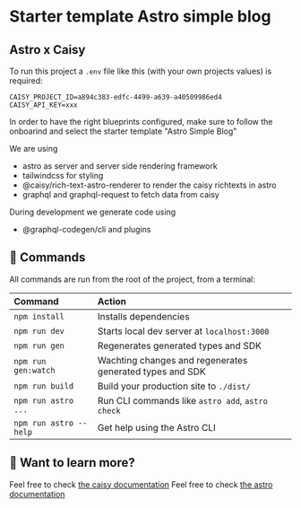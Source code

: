 # Starter template Astro simple blog
## Astro x Caisy 

To run this project a `.env` file like this (with your own projects values) is required: 
```
CAISY_PROJECT_ID=a894c383-edfc-4499-a639-a40509986ed4
CAISY_API_KEY=xxx
```

In order to have the right blueprints configured, make sure to follow the onboarind and select the starter template "Astro Simple Blog"

We are using 
- astro as server and server side rendering framework 
- tailwindcss for styling
- @caisy/rich-text-astro-renderer to render the caisy richtexts in astro
- graphql and graphql-request to fetch data from caisy

During development we generate code using 
- @graphql-codegen/cli and plugins

## 🧞 Commands

All commands are run from the root of the project, from a terminal:

| Command                | Action                                                   |
| :--------------------- | :--------------------------------------------------------|
| `npm install`          | Installs dependencies                                    |
| `npm run dev`          | Starts local dev server at `localhost:3000`              |
| `npm run gen`          | Regenerates generated types and SDK                      |
| `npm run gen:watch`    | Wachting changes and regenerates generated types and SDK |
| `npm run build`        | Build your production site to `./dist/`                  |
| `npm run astro ...`    | Run CLI commands like `astro add`, `astro check`         |
| `npm run astro --help` | Get help using the Astro CLI                             |

## 👀 Want to learn more?

Feel free to check [the caisy documentation](https://caisy.io/developer/docs) 
Feel free to check [the astro documentation](https://docs.astro.build) 

